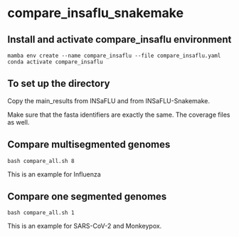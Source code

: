 # compare_insaflu_snakemake

## Install and activate compare_insaflu environment 
```
mamba env create --name compare_insaflu --file compare_insaflu.yaml
conda activate compare_insaflu
```
## To set up the directory

Copy the main_results from INSaFLU and from INSaFLU-Snakemake.

Make sure that the fasta identifiers are exactly the same.
The coverage files as well.

## Compare multisegmented genomes

`bash compare_all.sh 8` 

This is an example for Influenza

## Compare one segmented genomes

`bash compare_all.sh 1` 

This is an example for SARS-CoV-2 and Monkeypox.



